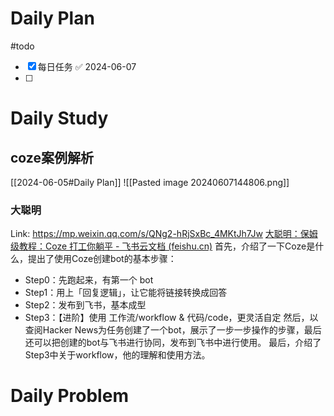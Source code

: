 # Daily Plan
#todo
- [x] 每日任务 ✅ 2024-06-07
- [ ] 
# Daily Study
## coze案例解析
[[2024-06-05#Daily Plan]]
![[Pasted image 20240607144806.png]]
### 大聪明
Link:
	https://mp.weixin.qq.com/s/QNg2-hRjSxBc_4MKtJh7Jw
	[‌﻿​​​‬​﻿‬​⁠‌‌‍​﻿​‌‬​​​​​‌⁠​‍‍‌﻿​‍​​​​​​﻿​​​​‌﻿​​​​大聪明：保姆级教程：Coze 打工你躺平 - 飞书云文档 (feishu.cn)](https://waytoagi.feishu.cn/wiki/LTzfwaOoDiWtnEkvzGmcI39Jnqh)
首先，介绍了一下Coze是什么，提出了使用Coze创建bot的基本步骤：
- Step0：先跑起来，有第一个 bot
- Step1：用上「回复逻辑」，让它能将链接转换成回答
- Step2：发布到飞书，基本成型
- Step3：【进阶】使用 工作流/workflow & 代码/code，更灵活自定
然后，以查阅Hacker News为任务创建了一个bot，展示了一步一步操作的步骤，最后还可以把创建的bot与飞书进行协同，发布到飞书中进行使用。
最后，介绍了Step3中关于workflow，他的理解和使用方法。 

# Daily Problem